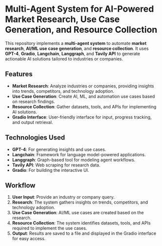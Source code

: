 # **Multi-Agent System for AI-Powered Market Research, Use Case Generation, and Resource Collection**

This repository implements a **multi-agent system** to automate **market research**, **AI/ML use case generation**, and **resource collection**. It uses **GPT-4**, **Gradio**, **Langchain**, **Langgraph**, and **Tavily API** to generate actionable AI solutions tailored to industries or companies.

## **Features**
- **Market Research**: Analyze industries or companies, providing insights into trends, competitors, and technology adoption.
- **Use Case Generation**: Create AI, ML, and automation use cases based on research findings.
- **Resource Collection**: Gather datasets, tools, and APIs for implementing AI solutions.
- **Gradio Interface**: User-friendly interface for input, progress tracking, and output retrieval.

## **Technologies Used**
- **GPT-4**: For generating insights and use cases.
- **Langchain**: Framework for language model-powered applications.
- **Langgraph**: Graph-based tool for modeling agent workflows.
- **Tavily API**: Web scraping for research data.
- **Gradio**: For building the interactive UI.

## **Workflow**
1. **User Input**: Provide an industry or company query.
2. **Research**: The system gathers insights on trends, competitors, and technology adoption.
3. **Use Case Generation**: AI/ML use cases are created based on the research.
4. **Resource Collection**: The system identifies datasets, tools, and APIs required to implement the use cases.
5. **Output**: Results are saved to a file and displayed in the Gradio interface for easy access.

